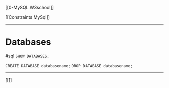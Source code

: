 [[0-MySQL W3school]]

[[Constraints MySql]]

---
# Databases
#sql
`SHOW DATABASES;`

`CREATE DATABASE databasename;`
`DROP DATABASE databasename;`


---

[[]]


